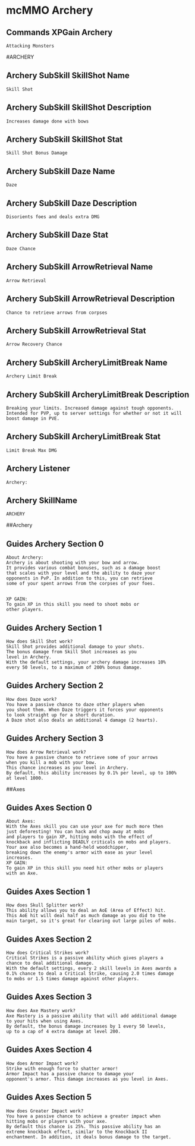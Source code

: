# mcMMO Archery

## Commands XPGain Archery

```
Attacking Monsters
```



#ARCHERY
## Archery SubSkill SkillShot Name

```
Skill Shot
```

## Archery SubSkill SkillShot Description

```
Increases damage done with bows
```

## Archery SubSkill SkillShot Stat

```
Skill Shot Bonus Damage
```

## Archery SubSkill Daze Name

```
Daze
```

## Archery SubSkill Daze Description

```
Disorients foes and deals extra DMG
```

## Archery SubSkill Daze Stat

```
Daze Chance
```

## Archery SubSkill ArrowRetrieval Name

```
Arrow Retrieval
```

## Archery SubSkill ArrowRetrieval Description

```
Chance to retrieve arrows from corpses
```

## Archery SubSkill ArrowRetrieval Stat

```
Arrow Recovery Chance
```

## Archery SubSkill ArcheryLimitBreak Name

```
Archery Limit Break
```

## Archery SubSkill ArcheryLimitBreak Description

```
Breaking your limits. Increased damage against tough opponents. Intended for PVP, up to server settings for whether or not it will boost damage in PVE.
```

## Archery SubSkill ArcheryLimitBreak Stat

```
Limit Break Max DMG
```

## Archery Listener

```
Archery:
```

## Archery SkillName

```
ARCHERY
```


##Archery
## Guides Archery Section 0

```
About Archery:
Archery is about shooting with your bow and arrow.
It provides various combat bonuses, such as a damage boost
that scales with your level and the ability to daze your
opponents in PvP. In addition to this, you can retrieve
some of your spent arrows from the corpses of your foes.


XP GAIN:
To gain XP in this skill you need to shoot mobs or
other players.
```

## Guides Archery Section 1

```
How does Skill Shot work?
Skill Shot provides additional damage to your shots.
The bonus damage from Skill Shot increases as you
level in Archery.
With the default settings, your archery damage increases 10%
every 50 levels, to a maximum of 200% bonus damage.
```

## Guides Archery Section 2

```
How does Daze work?
You have a passive chance to daze other players when
you shoot them. When Daze triggers it forces your opponents
to look straight up for a short duration.
A Daze shot also deals an additional 4 damage (2 hearts).
```

## Guides Archery Section 3

```
How does Arrow Retrieval work?
You have a passive chance to retrieve some of your arrows
when you kill a mob with your bow.
This chance increases as you level in Archery.
By default, this ability increases by 0.1% per level, up to 100%
at level 1000.
```

##Axes
## Guides Axes Section 0

```
About Axes:
With the Axes skill you can use your axe for much more then
just deforesting! You can hack and chop away at mobs
and players to gain XP, hitting mobs with the effect of
knockback and inflicting DEADLY criticals on mobs and players.
Your axe also becomes a hand-held woodchipper,
breaking down the enemy's armor with ease as your level
increases.
XP GAIN:
To gain XP in this skill you need hit other mobs or players
with an Axe.
```

## Guides Axes Section 1

```
How does Skull Splitter work?
This ability allows you to deal an AoE (Area of Effect) hit.
This AoE hit will deal half as much damage as you did to the
main target, so it's great for clearing out large piles of mobs.
```

## Guides Axes Section 2

```
How does Critical Strikes work?
Critical Strikes is a passive ability which gives players a
chance to deal additional damage.
With the default settings, every 2 skill levels in Axes awards a
0.1% chance to deal a Critical Strike, causing 2.0 times damage
to mobs or 1.5 times damage against other players.
```

## Guides Axes Section 3

```
How does Axe Mastery work?
Axe Mastery is a passive ability that will add additional damage
to your hits when using Axes.
By default, the bonus damage increases by 1 every 50 levels,
up to a cap of 4 extra damage at level 200.
```

## Guides Axes Section 4

```
How does Armor Impact work?
Strike with enough force to shatter armor!
Armor Impact has a passive chance to damage your
opponent's armor. This damage increases as you level in Axes.
```

## Guides Axes Section 5

```
How does Greater Impact work?
You have a passive chance to achieve a greater impact when
hitting mobs or players with your axe.
By default this chance is 25%. This passive ability has an
extreme knockback effect, similar to the Knockback II
enchantment. In addition, it deals bonus damage to the target.
```

